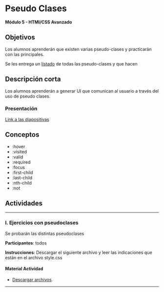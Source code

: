 # Pseudo Clases

**Módulo 5 - HTMl/CSS Avanzado**

## Objetivos

Los alumnos aprenderán que existen varias pseudo-clases y practicarán con las principales.

Se les entrega un [listado](https://docs.google.com/document/d/1euuix4GgbzCEYOi35VSnCDDzYaIpjMFF74VDPjffwyU/edit?usp=sharing) de todas las pseudo-clases y que hacen

## Descripción corta

Los alumnos aprenderán a generar UI que comunican al usuario a través del uso de pseudo clases.

### Presentación

[Link a las diapositivas](https://docs.google.com/presentation/d/1KOhgVBEaXuZPRs-HvFxvjOw4TpgVp_7_GvBrpezkSyM/edit?usp=sharing)

## Conceptos

- :hover
- :visited
- :valid
- :required
- :focus
- :first-child
- :last-child
- :nth-child
- :not

## Actividades

---

### I. Ejercicios con pseudoclases

Se probarán las distintas pseudoclases

**Participantes**: todos

**Instrucciones**: Descargar el siguiente archivo y leer las indicaciones que están en el archivo style.css

#### Material Actividad

- [Descargar archivos](https://drive.google.com/file/d/1-VqGtLJI-kw_QU9oaLfn0QdzZpAwwigp/view?usp=sharing).

---
